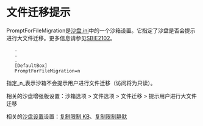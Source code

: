 # 文件迁移提示

PromptForFileMigration是[沙盘.ini](SandboxieIni.md)中的一个沙箱设置。它指定了沙盘是否会提示进行大文件迁移。更多信息请参见[SBIE2102](SBIE2102.md)。

```
   .
   .
   .
   [DefaultBox]
   PromptForFileMigration=n
```
指定_n_表示沙箱不会提示用户进行文件迁移（访问将为只读）。

相关的沙盘增强版设置：沙箱选项 > 文件选项 > 文件迁移 > 提示用户进行大文件迁移

相关的[沙盘设置](SandboxieIni.md)设置：[复制限制 KB](CopyLimitKb.md)、[复制限制静默](CopyLimitSilent.md)